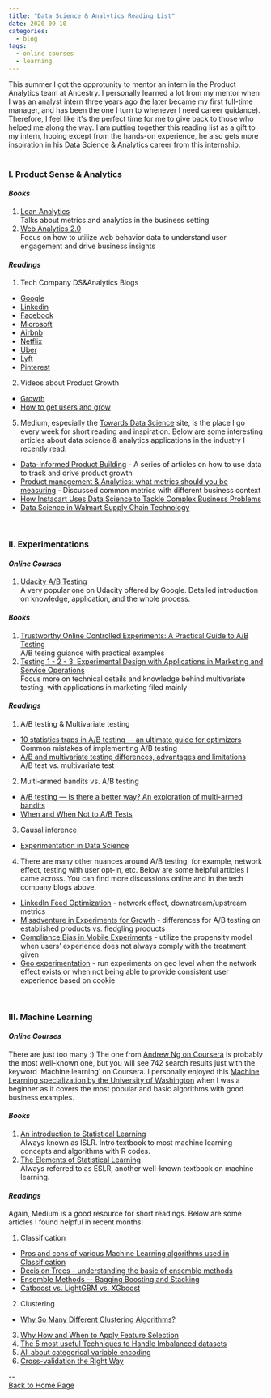 ```yaml
---
title: "Data Science & Analytics Reading List"
date: 2020-09-10
categories:
  - blog
tags:
  - online courses
  - learning
---
```


This summer I got the opprotunity to mentor an intern in the Product Analytics team at Ancestry. I personally learned a lot from my mentor when I was an analyst intern three years ago (he later became my first full-time manager, and has been the one I turn to whenever I need career guidance). Therefore, I feel like it's the perfect time for me to give back to those who helped me along the way. I am putting together this reading list as a gift to my intern, hoping except from the hands-on experience, he also gets more inspiration in his Data Science & Analytics career from this internship.    
<br>

### I. Product Sense & Analytics

#### *Books*
1. [Lean Analytics](http://leananalyticsbook.com/)  
	Talks about metrics and analytics in the business setting  
2. [Web Analytics 2.0](https://www.amazon.com/Web-Analytics-2-0-Accountability-Centricity/dp/0470529393)  
Focus on how to utilize web behavior data to understand user engagement and drive business insights  

#### *Readings*
1. Tech Company DS&Analytics Blogs
  * [Google](http://www.unofficialgoogledatascience.com/)
  * [Linkedin](https://engineering.linkedin.com/blog/topic/data-science)
  * [Facebook](https://research.fb.com/category/data-science/)
  * [Microsoft](https://medium.com/data-science-at-microsoft)
  * [Airbnb](https://medium.com/airbnb-engineering)
  * [Netflix](https://netflixtechblog.com/)
  * [Uber](https://eng.uber.com/category/articles/uberdata/)
  * [Lyft](https://eng.lyft.com/tagged/data-science)
  * [Pinterest](https://medium.com/@Pinterest_Engineering)
2. Videos about Product Growth  
  * [Growth](https://www.youtube.com/watch?v=8qwV-sAHsG8)  
  * [How to get users and grow](https://www.youtube.com/watch?v=T9ikpoF2GH0)  
5. Medium, especially the [Towards Data Science](https://towardsdatascience.com/) site, is the place I go every week for short reading and inspiration. Below are some interesting articles about data science & analytics applications in the industry I recently read:  
  * [Data-Informed Product Building](https://medium.com/sequoia-capital/data-informed-product-building-1e509a5c4112) - A series of articles on how to use data to track and drive product growth  
  * [Product management & Analytics: what metrics should you be measuring](https://medium.com/product-breakdown/product-management-analytics-what-metrics-should-you-be-measuring-241609b1950d) - Discussed common metrics with different business context  
  * [How Instacart Uses Data Science to Tackle Complex Business Problems](https://medium.com/dataseries/how-instacart-uses-data-science-to-tackle-complex-business-problems-774a826b6ed5)  
  * [Data Science in Walmart Supply Chain Technology](https://medium.com/walmartglobaltech/data-science-in-walmart-supply-chain-technology-bdb5d6b4105c)  
<br>

### II. Experimentations

#### *Online Courses*  
1. [Udacity A/B Testing](https://classroom.udacity.com/courses/ud257)  
A very popular one on Udacity offered by Google. Detailed introduction on knowledge, application, and the whole process.  

#### *Books*  
1. [Trustworthy Online Controlled Experiments: A Practical Guide to A/B Testing](https://www.amazon.com/Trustworthy-Online-Controlled-Experiments-Practical/dp/1108724264)  
A/B tesing guiance with practical examples  
2. [Testing 1 - 2 - 3: Experimental Design with Applications in Marketing and Service Operations](https://www.amazon.com/Testing-Experimental-Applications-Marketing-Operations/dp/0804756120/ref=sr_1_1?dchild=1&keywords=testing+1-2-3&qid=1599427408&s=books&sr=1-1)  
Focus more on technical details and knowledge behind multivariate testing, with applications in marketing filed mainly  

#### *Readings*  
1. A/B testing & Multivariate testing  
  * [10 statistics traps in A/B testing -- an ultimate guide for optimizers](https://cxl.com/blog/testing-statistics-mistakes/)  
		Common mistakes of implementing A/B testing  
  * [A/B and multivariate testing differences, advantages and limitations](https://blog.dp6.com.br/a-b-and-multivariate-testing-differences-advantages-and-limitations-c6a553de9eb2)  
    A/B test vs. multivariate test  
2. Multi-armed bandits vs. A/B testing  
  * [A/B testing — Is there a better way? An exploration of multi-armed bandits](https://towardsdatascience.com/a-b-testing-is-there-a-better-way-an-exploration-of-multi-armed-bandits-98ca927b357d)  
  * [When and When Not to A/B Tests](https://towardsdatascience.com/when-and-when-not-to-a-b-test-c901f3ad96d9)  
3. Causal inference  
  * [Experimentation in Data Science](https://towardsdatascience.com/experimentation-in-data-science-90521e74ee4c)  
4. There are many other nuances around A/B testing, for example, network effect, testing with user opt-in, etc. Below are some helpful articles I came across. You can find more discussions online and in the tech company blogs above.  
  * [LinkedIn Feed Optimization](https://engineering.linkedin.com/blog/2018/10/linkedin-feed-with-creator-side-optimization) - network effect, downstream/upstream metrics  
  * [Misadventure in Experiments for Growth](http://www.unofficialgoogledatascience.com/2019/04/misadventures-in-experiments-for-growth.html) - differences for A/B testing on established products vs. fledgling products  
  * [Compliance Bias in Mobile Experiments](http://www.unofficialgoogledatascience.com/2018/03/quicker-decisions-in-imperfect-mobile.html) - utilize the propensity model when users’ experience does not always comply with the treatment given  
  * [Geo experimentation](http://www.unofficialgoogledatascience.com/2016/06/estimating-causal-effects-using-geo.html) - run experiments on geo level when the network effect exists or when not being able to provide consistent user experience based on cookie  
<br>

### III. Machine Learning  

#### *Online Courses*  
There are just too many :) The one from [Andrew Ng on Coursera](https://www.coursera.org/learn/machine-learning) is probably the most well-known one, but you will see 742 search results just with the keyword ‘Machine learning’ on Coursera. I personally enjoyed this [Machine Learning specialization by the University of Washington](https://www.coursera.org/specializations/machine-learning) when I was a beginner as it covers the most popular and basic algorithms with good business examples.  

#### *Books*
1. [An introduction to Statistical Learning](http://faculty.marshall.usc.edu/gareth-james/ISL/ISLR%20Seventh%20Printing.pdf)  
Always known as ISLR. Intro textbook to most machine learning concepts and algorithms with R codes.  
2. [The Elements of Statistical Learning](https://web.stanford.edu/~hastie/ElemStatLearn/)  
Always referred to as ESLR, another well-known textbook on machine learning.  

#### *Readings*
Again, Medium is a good resource for short readings. Below are some articles I found helpful in recent months:  
1. Classification  
  * [Pros and cons of various Machine Learning algorithms used in Classification](https://towardsdatascience.com/pros-and-cons-of-various-classification-ml-algorithms-3b5bfb3c87d6)  
  * [Decision Trees - understanding the basic of ensemble methods](https://towardsdatascience.com/decision-trees-understanding-the-basis-of-ensemble-methods-e075d5bfa704)  
  * [Ensemble Methods -- Bagging Boosting and Stacking](https://towardsdatascience.com/ensemble-methods-bagging-boosting-and-stacking-c9214a10a205)  
  * [Catboost vs. LightGBM vs. XGboost](https://towardsdatascience.com/catboost-vs-light-gbm-vs-xgboost-5f93620723db)  
2. Clustering  
  * [Why So Many Different Clustering Algorithms?](https://medium.com/sfu-big-data/why-so-many-different-clustering-algorithms-2fd94906c668)  
3. [Why How and When to Apply Feature Selection](https://towardsdatascience.com/why-how-and-when-to-apply-feature-selection-e9c69adfabf2)  
4. [The 5 most useful Techniques to Handle Imbalanced datasets](https://towardsdatascience.com/the-5-most-useful-techniques-to-handle-imbalanced-datasets-6cdba096d55a)  
5. [All about categorical variable encoding](https://towardsdatascience.com/all-about-categorical-variable-encoding-305f3361fd02)  
6. [Cross-validation the Right Way](https://medium.com/machine-learning-eli5/cross-validation-the-right-way-386839ed39b1)  


--  
<a href="https://yudong-94.github.io/personal-website/" title="Back to Home Page">Back to Home Page</a>
